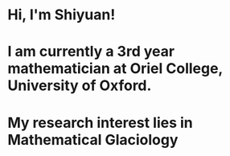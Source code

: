 # Hi, I'm Shiyuan!
# I am currently a 3rd year mathematician at Oriel College, University of Oxford.
# My research interest lies in Mathematical Glaciology

